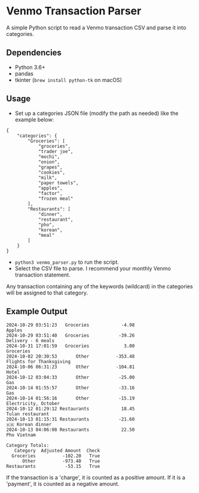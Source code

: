 # Venmo Transaction Parser

A simple Python script to read a Venmo transaction CSV and parse it into categories.

## Dependencies
- Python 3.6+
- pandas
- tkinter (`brew install python-tk` on macOS)

## Usage

- Set up a categories JSON file (modify the path as needed) like the example below:
```
{
    "categories": {
        "Groceries": [
            "groceries",
            "trader joe",
            "mochi",
            "onion",
            "grapes",
            "cookies",
            "milk",
            "paper towels",
            "apples",
            "factor",
            "frozen meal"
        ],
        "Restaurants": [
            "dinner",
            "restaurant",
            "pho",
            "korean",
            "meal"
        ]
    }
}
```
- `python3 venmo_parser.py` to run the script.
- Select the CSV file to parse. I recommend your monthly Venmo transaction statement.

Any transaction containing any of the keywords (wildcard) in the categories will be assigned to that category.

## Example Output
```
2024-10-29 03:51:23   Groceries            -4.98                                   Apples
2024-10-29 03:51:40   Groceries           -39.26                       Delivery - 6 meals
2024-10-31 17:01:59   Groceries             3.00                                Groceries
2024-10-02 20:30:53       Other          -353.48                 Flights for Thanksgiving
2024-10-06 06:31:23       Other          -104.81                                    Hotel
2024-10-12 03:04:33       Other           -25.00                                      Gas
2024-10-14 01:55:57       Other           -33.16                                      Gas
2024-10-14 01:56:16       Other           -15.19                     Electricity, October
2024-10-12 01:29:12 Restaurants            18.45                         Tulan restaurant
2024-10-13 01:15:31 Restaurants           -21.60                         🇰🇷 Korean dinner
2024-10-13 04:06:08 Restaurants            22.50                              Pho Vietnam

Category Totals:
   Category  Adjusted Amount  Check
  Groceries          -102.20   True
      Other          -973.40   True
Restaurants           -53.15   True
```

If the transaction is a 'charge', it is counted as a positive amount. If it is a 'payment', it is counted as a negative amount.